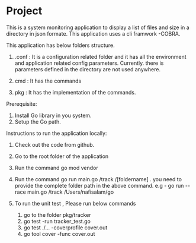 # Project

This is a system monitoring application to display a list of files and size in a directory in json formate. This application uses a cli framwork -COBRA.

This application has below folders structure.

1. .conf : It is a configuration related folder and it has all the environment and application related config parameters. Currently. there is parameters defined in the directory are not used anywhere.

2. cmd : It has the commands

3. pkg : It has the implementation of the commands.

Prerequisite:

1. Install Go library in you system.
2. Setup the Go path.

Instructions to run the application locally:

 1. Check out the code from github.

 2. Go to the root folder of the application

 3. Run the command go mod vendor

 4. Run the command go run main.go /track /[foldername] . you need to provide the complete folder  path in the above command. e.g - go run --race main.go /track /Users/nafisalam/go

 6. To run the unit test , Please run below commands
    1. go to the folder pkg/tracker
    2. go test -run tracker_test.go 
    2. go test ./... -coverprofile cover.out
    3. go tool cover -func cover.out

 
